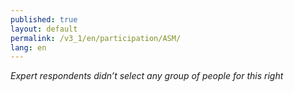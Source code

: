 ```yaml
---
published: true
layout: default
permalink: /v3_1/en/participation/ASM/
lang: en
---
```

_Expert respondents didn’t select any group of people for this right_
